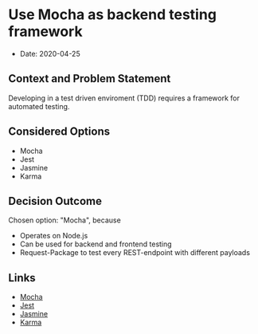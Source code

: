 # Use Mocha as backend testing framework

* Date: 2020-04-25

## Context and Problem Statement

Developing in a test driven enviroment (TDD) requires a framework for automated testing.

## Considered Options

* Mocha
* Jest
* Jasmine
* Karma

## Decision Outcome

Chosen option: "Mocha", because 
* Operates on Node.js
* Can be used for backend and frontend testing
* Request-Package to test every REST-endpoint with different payloads

## Links
* [Mocha](https://mochajs.org/)
* [Jest](https://jestjs.io/)
* [Jasmine](https://jasmine.github.io/)
* [Karma](https://karma-runner.github.io/)
